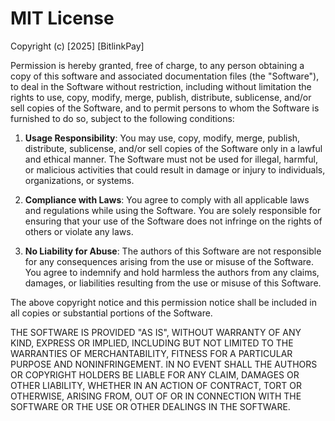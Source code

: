 # MIT License

Copyright (c) [2025] [BitlinkPay]

Permission is hereby granted, free of charge, to any person obtaining a copy
of this software and associated documentation files (the "Software"), to deal
in the Software without restriction, including without limitation the rights
to use, copy, modify, merge, publish, distribute, sublicense, and/or sell
copies of the Software, and to permit persons to whom the Software is
furnished to do so, subject to the following conditions:

1. **Usage Responsibility**: You may use, copy, modify, merge, publish, distribute,
   sublicense, and/or sell copies of the Software only in a lawful and ethical manner.
   The Software must not be used for illegal, harmful, or malicious activities that
   could result in damage or injury to individuals, organizations, or systems.

2. **Compliance with Laws**: You agree to comply with all applicable laws and regulations
   while using the Software. You are solely responsible for ensuring that your use of
   the Software does not infringe on the rights of others or violate any laws.

3. **No Liability for Abuse**: The authors of this Software are not responsible for any
   consequences arising from the use or misuse of the Software. You agree to indemnify
   and hold harmless the authors from any claims, damages, or liabilities resulting
   from the use or misuse of this Software.

The above copyright notice and this permission notice shall be included in all
copies or substantial portions of the Software.

THE SOFTWARE IS PROVIDED "AS IS", WITHOUT WARRANTY OF ANY KIND, EXPRESS OR
IMPLIED, INCLUDING BUT NOT LIMITED TO THE WARRANTIES OF MERCHANTABILITY,
FITNESS FOR A PARTICULAR PURPOSE AND NONINFRINGEMENT. IN NO EVENT SHALL THE
AUTHORS OR COPYRIGHT HOLDERS BE LIABLE FOR ANY CLAIM, DAMAGES OR OTHER
LIABILITY, WHETHER IN AN ACTION OF CONTRACT, TORT OR OTHERWISE, ARISING FROM,
OUT OF OR IN CONNECTION WITH THE SOFTWARE OR THE USE OR OTHER DEALINGS IN THE
SOFTWARE.
